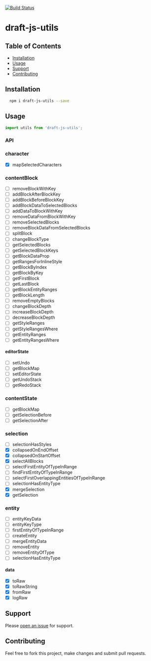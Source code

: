 [![Build Status](https://travis-ci.org/webdeveloperpr/draft-js-raw-content-state.svg?branch=master)](https://travis-ci.org/webdeveloperpr/draft-js-raw-content-state)
# draft-js-utils

## Table of Contents

- [Installation](#installation)
- [Usage](#usage)
- [Support](#support)
- [Contributing](#contributing)

## Installation

```sh
  npm i draft-js-utils --save
```

## Usage

```javascript
import utils from 'draft-js-utils';
```

### API

### character
- [x] mapSelectedCharacters

### contentBlock
- [ ] removeBlockWithKey
- [ ] addBlockAfterBlockKey
- [ ] addBlockBeforeBlockKey
- [ ] addBlockDataToSelectedBlocks
- [ ] addDataToBlockWithKey
- [ ] removeDataFromBlockWithKey
- [ ] removeSelectedBlocks
- [ ] removeBlockDataFromSelectedBlocks
- [ ] splitBlock
- [ ] changeBlockType
- [ ] getSelectedBlocks
- [ ] getSelectedBlockKeys
- [ ] getBlockDataProp
- [ ] getRangesForInlineStyle
- [ ] getBlockByIndex
- [ ] getBlockByKey
- [ ] getFirstBlock
- [ ] getLastBlock
- [ ] getBlockEntityRanges
- [ ] getBlockLength
- [ ] removeEmptyBlocks
- [ ] changeBlockDepth
- [ ] increaseBlockDepth
- [ ] decreaseBlockDepth
- [ ] getStyleRanges
- [ ] getStyleRangesWhere
- [ ] getEntityRanges
- [ ] getEntityRangesWhere

#### editorState
- [ ] setUndo
- [ ] getBlockMap
- [ ] setEditorState
- [ ] getUndoStack
- [ ] getRedoStack

### contentState
- [ ] getBlockMap
- [ ] getSelectionBefore
- [ ] getSelectionAfter 

### selection
- [ ] selectionHasStyles
- [x] collapsedOnEndOffset
- [x] collapsedOnStartOffset
- [x] selectAllBlocks
- [ ] selectFirstEntityOfTypeInRange
- [ ] findFirstEntityOfTypeInRange
- [ ] selectFirstOverlappingEntitiesOfTypeInRange
- [ ] selectionHasEntityType
- [x] mergeSelection
- [x] getSelection

### entity
- [ ] entityKeyData
- [ ] entityKeyType
- [ ] firstEntityOfTypeInRange
- [ ] createEntity
- [ ] mergeEntityData
- [ ] removeEntity
- [ ] removeEntityOfType
- [ ] selectionHasEntityType

#### data
- [x] toRaw
- [x] toRawString
- [x] fromRaw
- [x] logRaw

## Support

Please [open an issue](https://github.com/webdeveloperpr/draft-js-raw-content-state/issues) for support.

## Contributing

Feel free to fork this project, make changes and submit pull requests.
